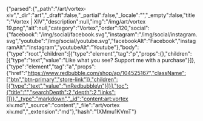 {"parsed":{"_path":"/art/vortex-xiv","_dir":"art","_draft":false,"_partial":false,"_locale":"","_empty":false,"title":"Vortex | XIV","description":null,"img":"/img/art/vortex 19.png","alt":null,"category":"Vortex","order":120,"social":{"facebook":"/img/social/facebook.svg","instagram":"/img/social/instagram.svg","youtube":"/img/social/youtube.svg","facebookAlt":"Facebook","instagramAlt":"Instagram","youtubeAlt":"Youtube"},"body":{"type":"root","children":[{"type":"element","tag":"p","props":{},"children":[{"type":"text","value":"Like what you see? Support me with a purchase"}]},{"type":"element","tag":"a","props":{"href":"https://www.redbubble.com/shop/ap/104525167","className":["btn","btn-primary","store-link"]},"children":[{"type":"text","value":"\nRedbubble\n"}]}],"toc":{"title":"","searchDepth":2,"depth":2,"links":[]}},"_type":"markdown","_id":"content:art:vortex xiv.md","_source":"content","_file":"art/vortex xiv.md","_extension":"md"},"hash":"1XMmu1KVmT"}
